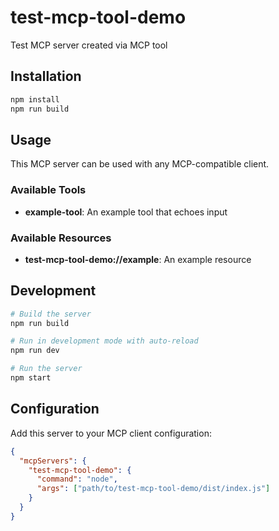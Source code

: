 # test-mcp-tool-demo

Test MCP server created via MCP tool

## Installation

```bash
npm install
npm run build
```

## Usage

This MCP server can be used with any MCP-compatible client.

### Available Tools

- **example-tool**: An example tool that echoes input

### Available Resources

- **test-mcp-tool-demo://example**: An example resource

## Development

```bash
# Build the server
npm run build

# Run in development mode with auto-reload
npm run dev

# Run the server
npm start
```

## Configuration

Add this server to your MCP client configuration:

```json
{
  "mcpServers": {
    "test-mcp-tool-demo": {
      "command": "node",
      "args": ["path/to/test-mcp-tool-demo/dist/index.js"]
    }
  }
}
```